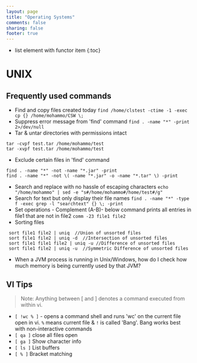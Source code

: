 ```yaml
---
layout: page
title: "Operating Systems"
comments: false
sharing: false
footer: true
---
```


* list element with functor item
{:toc}

# UNIX

## Frequently used commands

* Find and copy files created today
`find /home/clstest -ctime -1 -exec cp {} /home/mohammo/CSW \;`
* Suppress error message from 'find' command
`find . -name "*" -print 2>/dev/null`
* Tar & untar directories with permissions intact
```
tar -cvpf test.tar /home/mohammo/test
tar -xvpf test.tar /home/mohammo/test
```
* Exclude certain files in 'find' command
```
find . -name "*" -not -name "*.jar" -print
find . -name "*" -not \( -name "*.jar" -o -name "*.tar" \) -print
```
* Search and replace with no hassle of escaping characters
`echo "/home/mohammo" | sed -e "s#/home/mohammo#/home/test#/g"`
* Search for text but only display their file names
`find . -name "*" -type f -exec grep -l "searchtext" {} \; -print`
* Set operations - Complement (A-B)- below command prints all entries in file1 that are not in file2
`comm -23 file1 file2`
* Sorting files
```
 sort file1 file2 | uniq  //Union of unsorted files 
 sort file1 file2 | uniq -d  //Intersection of unsorted files 
 sort file1 file1 file2 | uniq -u //Difference of unsorted files 
 sort file1 file2 | uniq -u  //Symmetric Difference of unsorted files 
```
* When a JVM process is running in Unix/Windows, how do I check how much memory is being currently used by that JVM?

## VI Tips

> Note: Anything between [ and ] denotes a command executed from within vi.

* `[ !wc % ]` - opens a command shell and runs 'wc' on the current file open in vi. `%` means current file & `!` is called 'Bang'. Bang works best with non-interactive commands
* `[ qa ]` close all files open
* `[ ga ]` Show character info 
* `[ ls ]` List buffers
* `[ % ]` Bracket matching
